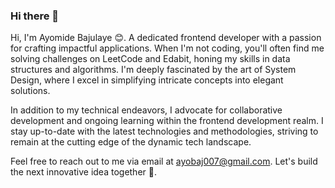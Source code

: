 ### Hi there 👋
Hi, I'm Ayomide Bajulaye 😊.
A dedicated frontend developer with a passion for crafting impactful applications. When I'm not coding, you'll often find me solving challenges on LeetCode and Edabit, honing my skills in data structures and algorithms. I'm deeply fascinated by the art of System Design, where I excel in simplifying intricate concepts into elegant solutions.

In addition to my technical endeavors, I advocate for collaborative development and ongoing learning within the frontend development realm. I stay up-to-date with the latest technologies and methodologies, striving to remain at the cutting edge of the dynamic tech landscape.

Feel free to reach out to me via email at ayobaj007@gmail.com. Let's build the next innovative idea together 🤝. 




<!--
**ayobaj/ayobaj** is a ✨ _special_ ✨ repository because its `README.md` (this file) appears on your GitHub profile.

Here are some ideas to get you started:

- 🔭 I’m currently working on ...
- 🌱 I’m currently learning ...
- 👯 I’m looking to collaborate on ...
- 🤔 I’m looking for help with ...
- 💬 Ask me about ...
- 📫 How to reach me: ...
- 😄 Pronouns: ...
- ⚡ Fun fact: ...
-->
